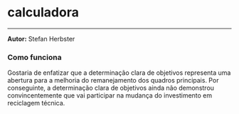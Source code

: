 # calculadora

---
**Autor:** Stefan Herbster

### Como funciona 
Gostaria de enfatizar que a determinação clara de objetivos representa uma abertura para a melhoria do remanejamento dos quadros principais.
Por conseguinte, a determinação clara de objetivos ainda não demonstrou convincentemente que vai participar na mudança do investimento em reciclagem técnica.
